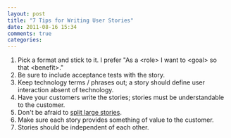 ```yaml
---
layout: post
title: "7 Tips for Writing User Stories"
date: 2011-08-16 15:34
comments: true
categories:
---
```

<div><ol>
<li>Pick a format and stick to it. I prefer "As a &lt;role&gt; I want to
&lt;goal&gt; so that &lt;benefit&gt;."</li>
<li>Be sure to include acceptance tests with the story.</li>
<li>Keep technology terms / phrases out; a story should define user interaction
absent of technology.</li>
<li>Have your customers write the stories; stories must be understandable to
the customer.</li>
<li>Don't be afraid to <a href="blog/2010/11/28/ideas-for-splitting-large-user-stories/">split large stories</a>.</li>
<li>Make sure each story provides something of value to the customer.</li>
<li>Stories should be independent of each other.</li>
</ol></div>

